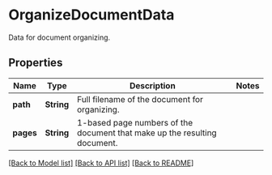 ﻿
# OrganizeDocumentData
Data for document organizing.

## Properties
Name | Type | Description | Notes
------------ | ------------- | ------------- | -------------
**path** | **String** | Full filename of the document for organizing. | 
**pages** | **String** | 1-based page numbers of the document that make up the resulting document. | 


[[Back to Model list]](../README.md#documentation-for-models) [[Back to API list]](../README.md#documentation-for-api-endpoints) [[Back to README]](../README.md)


